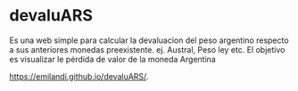 # devaluARS
Es una web simple para calcular la devaluacion del peso argentino respecto a sus anteriores monedas preexistente. ej. Austral, Peso ley etc. El objetivo es visualizar le pérdida de valor de la moneda Argentina


https://emilandi.github.io/devaluARS/.
